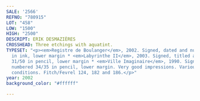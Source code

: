```yaml
---
SALE: '2566'
REFNO: "780915"
LOT: "458"
LOW: "1500"
HIGH: "2500"
DESCRIPT: ERIK DESMAZIÈRES
CROSSHEAD: Three etchings with aquatint.
TYPESET: "<p><em>Registre de Boulanger</em>, 2002. Signed, dated and numbered 57/90
  in ink, lower margin * <em>Labyrinthe II</em>, 2003. Signed, titled and numbered
  31/50 in pencil, lower margin * <em>Ville Imaginaire</em>, 1990. Signed, dated and
  numbered 34/35 in pencil, lower margin. Very good impressions. Various sizes and
  conditions. Fitch/Fevrel 124, 182 and 186.</p>"
year: 2002
background_color: "#ffffff"

---
```

